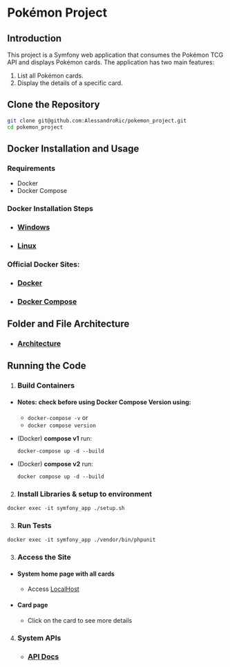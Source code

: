 # Pokémon Project

## Introduction

This project is a Symfony web application that consumes the Pokémon TCG API and displays Pokémon cards. The application has two main features:
1. List all Pokémon cards.
2. Display the details of a specific card.

## Clone the Repository
   ```sh
   git clone git@github.com:AlessandroRic/pokemon_project.git
   cd pokemon_project
   ```

## Docker Installation and Usage

### Requirements

- Docker
- Docker Compose

### Docker Installation Steps

- ### [Windows](/docs/WindowsReadme.md)

- ### [Linux](/docs/LinuxReadme.md)

### **Official Docker Sites:**

- ### [Docker](https://docs.docker.com/engine/install/)
- ### [Docker Compose](https://docs.docker.com/compose/install/)

## Folder and File Architecture
- ### [Architecture](/docs/Architecture.md)

## Running the Code

1. ### Build Containers
- #### **Notes:** check before using Docker Compose Version using:
    - `docker-compose -v` or 
    - `docker compose version`

- (Docker) **compose v1** run:
    ```
    docker-compose up -d --build
    ```
- (Docker) **compose v2** run:
    ```
    docker compose up -d --build
    ```

2. ### Install Libraries & setup to environment
```
docker exec -it symfony_app ./setup.sh
```

3. ### Run Tests
```
docker exec -it symfony_app ./vendor/bin/phpunit
```

3. ### Access the Site
- #### System home page with all cards
    - Access [LocalHost](http://localhost:8080/)
- #### Card page
    - Click on the card to see more details

4. ### System APIs
    - ### [API Docs](/docs/ApiDocs.md)